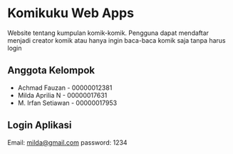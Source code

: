 # Komikuku Web Apps
Website tentang kumpulan komik-komik. Pengguna dapat mendaftar menjadi creator komik atau hanya ingin baca-baca komik saja tanpa harus login

## Anggota Kelompok
* Achmad Fauzan - 00000012381
* Milda Aprilia N - 00000017631
* M. Irfan Setiawan - 00000017953

## Login Aplikasi
Email: milda@gmail.com
password: 1234